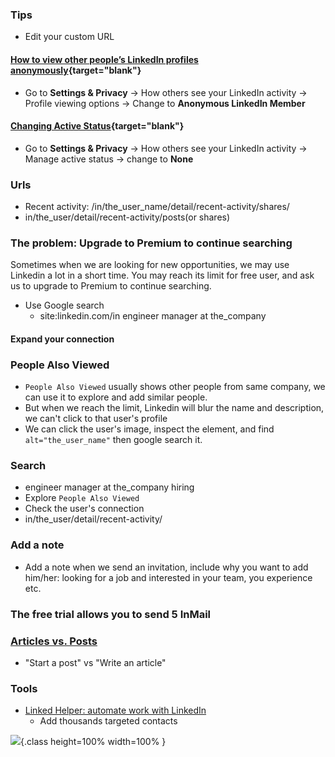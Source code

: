 ### Tips
- Edit your custom URL

#### [How to view other people’s LinkedIn profiles anonymously](https://www.linkedin.com/pulse/20141009022529-27827108-how-to-view-other-people-s-profiles-anonymously/){target="blank"}
- Go to **Settings & Privacy** -> How others see your LinkedIn activity -> Profile viewing options -> Change to **Anonymous LinkedIn Member**

#### [Changing Active Status](https://www.linkedin.com/help/linkedin/answer/84124/changing-active-status-on-linkedin-messaging?lang=en){target="blank"}
- Go to **Settings & Privacy** -> How others see your LinkedIn activity -> Manage active status -> change to **None**

### Urls
- Recent activity: /in/the_user_name/detail/recent-activity/shares/
- in/the_user/detail/recent-activity/posts(or shares)

### The problem: Upgrade to Premium to continue searching
Sometimes when we are looking for new opportunities, we may use Linkedin a lot in a short time. You may reach its limit for free user, and ask us to upgrade to Premium to continue searching.

- Use Google search
  - site:linkedin.com/in engineer manager at the_company

#### Expand your connection
### People Also Viewed
- `People Also Viewed` usually shows other people from same company, we can use it to explore and add similar people.
- But when we reach the limit, Linkedin will blur the name and description, we can't click to that user's profile
- We can click the user's image, inspect the element, and find `alt="the_user_name"` then google search it.

### Search
- engineer manager at the_company hiring
- Explore `People Also Viewed`
- Check the user's connection
- in/the_user/detail/recent-activity/

### Add a note
- Add a note when we send an invitation, include why you want to add him/her: looking for a job and interested in your team, you experience etc.

### The free trial allows you to send 5 InMail

### [Articles vs. Posts](https://www.linkedin.com/pulse/articles-vs-posts-linked-whats-what-mark-d-swartz/)
- "Start a post" vs "Write an article"

### Tools
- [Linked Helper: automate work with LinkedIn](https://chrome.google.com/webstore/detail/linked-helper-automate-wo/ggmfnfhhfapdhpbhpfhllhdlimdghmaa)
  - Add thousands targeted contacts

![](https://cdn.pixabay.com/photo/2015/10/18/07/01/model-993907_1280.jpg){.class height=100% width=100% }

